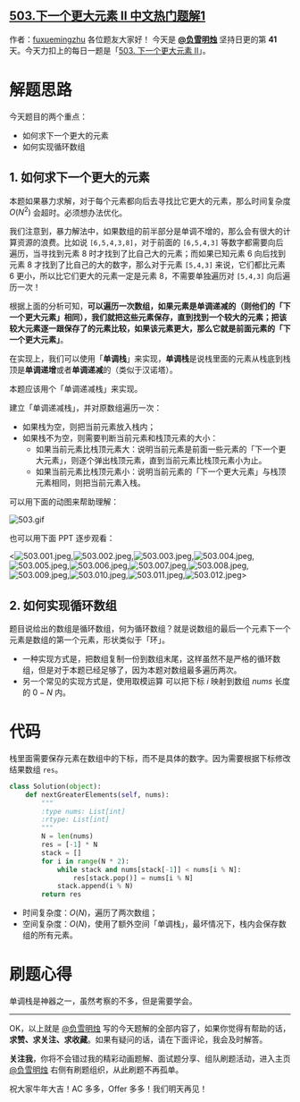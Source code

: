 ## [503.下一个更大元素 II 中文热门题解1](https://leetcode.cn/problems/next-greater-element-ii/solutions/100000/dong-hua-jiang-jie-dan-diao-zhan-by-fuxu-4z2g)

作者：[fuxuemingzhu](https://leetcode.cn/u/fuxuemingzhu)
各位题友大家好！ 今天是 **[@负雪明烛](/u/fuxuemingzhu/)** 坚持日更的第 **41** 天。今天力扣上的每日一题是「[503. 下一个更大元素 II](https://leetcode-cn.com/problems/next-greater-element-ii/)」。

# 解题思路

今天题目的两个重点：


- 如何求下一个更大的元素
- 如何实现循环数组


## 1. 如何求下一个更大的元素

本题如果暴力求解，对于每个元素都向后去寻找比它更大的元素，那么时间复杂度 $O(N^2)$ 会超时。必须想办法优化。


我们注意到，暴力解法中，如果数组的前半部分是单调不增的，那么会有很大的计算资源的浪费。比如说 `[6,5,4,3,8]`，对于前面的 `[6,5,4,3]` 等数字都需要向后遍历，当寻找到元素 8 时才找到了比自己大的元素；而如果已知元素 6 向后找到元素 8 才找到了比自己的大的数字，那么对于元素 `[5,4,3]` 来说，它们都比元素 6 更小，所以比它们更大的元素一定是元素 8，不需要单独遍历对 `[5,4,3]` 向后遍历一次！


根据上面的分析可知，**可以遍历一次数组，如果元素是单调递减的（则他们的「下一个更大元素」相同），我们就把这些元素保存，直到找到一个较大的元素；把该较大元素逐一跟保存了的元素比较，如果该元素更大，那么它就是前面元素的「下一个更大元素」**。

在实现上，我们可以使用「**单调栈**」来实现，**单调栈**是说栈里面的元素从栈底到栈顶是**单调递增**或者**单调递减**的（类似于汉诺塔）。


本题应该用个「单调递减栈」来实现。


建立「单调递减栈」，并对原数组遍历一次：

- 如果栈为空，则把当前元素放入栈内；
- 如果栈不为空，则需要判断当前元素和栈顶元素的大小：
  - 如果当前元素比栈顶元素大：说明当前元素是前面一些元素的「下一个更大元素」，则逐个弹出栈顶元素，直到当前元素比栈顶元素小为止。
  - 如果当前元素比栈顶元素小：说明当前元素的「下一个更大元素」与栈顶元素相同，则把当前元素入栈。



可以用下面的动图来帮助理解：


![503.gif](https://pic.leetcode-cn.com/1614996551-SXYMXC-503.gif)

也可以用下面 PPT 逐步观看：

<![503.001.jpeg](https://pic.leetcode-cn.com/1614996688-iHniEz-503.001.jpeg),![503.002.jpeg](https://pic.leetcode-cn.com/1614996688-Mrxypj-503.002.jpeg),![503.003.jpeg](https://pic.leetcode-cn.com/1614996688-zVzXcN-503.003.jpeg),![503.004.jpeg](https://pic.leetcode-cn.com/1614996688-OQpVPM-503.004.jpeg),![503.005.jpeg](https://pic.leetcode-cn.com/1614996688-lkulIy-503.005.jpeg),![503.006.jpeg](https://pic.leetcode-cn.com/1614996688-AHzHdS-503.006.jpeg),![503.007.jpeg](https://pic.leetcode-cn.com/1614996688-UucgWI-503.007.jpeg),![503.008.jpeg](https://pic.leetcode-cn.com/1614996688-KVUIpd-503.008.jpeg),![503.009.jpeg](https://pic.leetcode-cn.com/1614996688-SivLHw-503.009.jpeg),![503.010.jpeg](https://pic.leetcode-cn.com/1614996688-nTyZYe-503.010.jpeg),![503.011.jpeg](https://pic.leetcode-cn.com/1614996688-EIVHUd-503.011.jpeg),![503.012.jpeg](https://pic.leetcode-cn.com/1614996688-lvMIdG-503.012.jpeg)>


## 2. 如何实现循环数组

题目说给出的数组是循环数组，何为循环数组？就是说数组的最后一个元素下一个元素是数组的第一个元素，形状类似于「环」。


- 一种实现方式是，把数组复制一份到数组末尾，这样虽然不是严格的循环数组，但是对于本题已经足够了，因为本题对数组最多遍历两次。
- 另一个常见的实现方式是，使用取模运算 $%$ 可以把下标 $i$ 映射到数组 $nums$ 长度的 $0 - N$ 内。

# 代码


栈里面需要保存元素在数组中的下标，而不是具体的数字。因为需要根据下标修改结果数组 `res`。


```python
class Solution(object):
    def nextGreaterElements(self, nums):
        """
        :type nums: List[int]
        :rtype: List[int]
        """
        N = len(nums)
        res = [-1] * N
        stack = []
        for i in range(N * 2):
            while stack and nums[stack[-1]] < nums[i % N]:
                res[stack.pop()] = nums[i % N]
            stack.append(i % N)
        return res
```




- 时间复杂度：$O(N)$，遍历了两次数组；
- 空间复杂度：$O(N)$，使用了额外空间「单调栈」，最坏情况下，栈内会保存数组的所有元素。




# 刷题心得


单调栈是神器之一，虽然考察的不多，但是需要学会。

-----


OK，以上就是 [@负雪明烛](https://leetcode-cn.com/u/fuxuemingzhu/) 写的今天题解的全部内容了，如果你觉得有帮助的话，**求赞、求关注、求收藏**。如果有疑问的话，请在下面评论，我会及时解答。


**关注我**，你将不会错过我的精彩动画题解、面试题分享、组队刷题活动，进入主页 [@负雪明烛](https://leetcode-cn.com/u/fuxuemingzhu/) 右侧有刷题组织，从此刷题不再孤单。


祝大家牛年大吉！AC 多多，Offer 多多！我们明天再见！